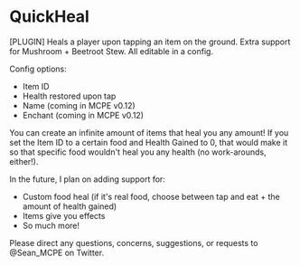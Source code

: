 # QuickHeal
[PLUGIN] Heals a player upon tapping an item on the ground.  Extra support for Mushroom + Beetroot Stew.  All editable in a config.

Config options:
- Item ID
- Health restored upon tap
- Name (coming in MCPE v0.12)
- Enchant (coming in MCPE v0.12)

You can create an infinite amount of items that heal you any amount!  If you set the Item ID to a certain food and Health Gained to 0, that would make it so that specific food wouldn't heal you any health (no work-arounds, either!).

In the future, I plan on adding support for:
- Custom food heal (if it's real food, choose between tap and eat + the amount of health gained)
- Items give you effects
- So much more!

Please direct any questions, concerns, suggestions, or requests to @Sean_MCPE on Twitter.
